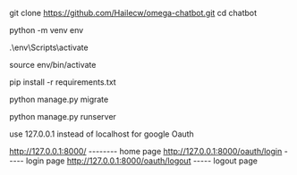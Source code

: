 git clone https://github.com/Hailecw/omega-chatbot.git
cd chatbot


python -m venv env

.\env\Scripts\activate

source env/bin/activate

pip install -r requirements.txt

python manage.py migrate

python manage.py runserver

use 127.0.0.1 instead of localhost for google Oauth

http://127.0.0.1:8000/ -------- home page
http://127.0.0.1:8000/oauth/login ----- login page
http://127.0.0.1:8000/oauth/logout ----- logout page


